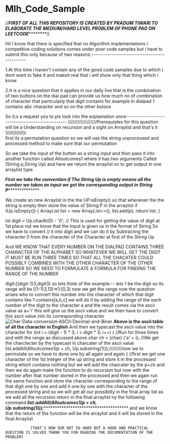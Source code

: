 # Mlh_Code_Sample

//*******FIRST OF ALL THIS REPOSITORY IS CREATED BY PRADUM TIWARI TO ELABORATE THE MEDIUM/HARD LEVEL PROBLEM OF PHONE PAD ON LEETCODE***************\\\

Hii I know that there is specified that no Algorithm implementations / competitive coding solutions comes under poor code samples but i have to submit this only because of 
two reasons:----------------------------------------------

1.At this time i haven't contain any of the good code samples due to which i dont want to fake it and makeit real that i will show only that thing which i know 

2.It is a nice question that it applies in our daily live that is the combination of two buttons on the dial pad can provide us how much no of combination of character that 
particularly that digit contains for example In dialpad 1 contains abc character and so on the other butons 

So it;s a request you to pls look into the explaination once-------------------------------------------------
   //////////////////Prerequistes for this question will be a Understanding on recursion and a sight on Arraylist and that's it \\\\\\\\\\\\\\\\\\\\\\\\\\\\\\\
first its a permutation question so we will use the string unprocessed and processed method to make sure that our permutation 
 
 So we take the input of the button as a string input and then pass it into another function called Alloutcomes1
 where it has two arguments Called (String p,String Up) and here we return the arraylist<String> so to get output in one arraylist type
  
  *******First we take the convention if The String Up is empty means all the number we taken as input we get the corresponding output in String P*********************
  
We create an new Arraylist in the the UP.isEmpty() so that whenever the the string is empty then store the value of Stirng P in the arraylist 
   if (Up.isEmpty()) {
            ArrayList<String> list = new ArrayList<>();
            list.add(p);
            return list;
        }
  
   int digit = Up.charAt(0) - '0'; // This is used for getting the value of digit at 1st place nut we know that the Input is given us in the format of String So we have to convert 
  // it into digit and we can do it by Subtracting the character 0 from the character of the Character at first of the Stirng Up
  
  And  WE KNOW THAT EVERY NUMBER ON THE DIALPAD CONTAINS THREE CHARACTER OF THE ALPHABET SO WHATEVER WE WILL GET THE DIGIT IT MUST BE RUN THREE TIMES SO THAT ALL THE CHACATER
  COULD POSSIBLY COMBINES WITH  THE OTHER CHARACTER OF THE OTHER NUMBER SO WE NEED TO FORMULATE A FORMULA FOR FINDING THE RANGE OF THE NUMBER
  
  digit:[(digit-1)*3,digit*3)    so lets think of the example:-- lets 1 be the digit so its range will be [(1-1)*3,1*3)=>1:[0,3) 
  now we get the range now the question arises who to convert this number into the character of which that digit contains
  like 1 contains[a,b,c] we will do it by adding the range of the each number of the digit to the character a and the result comes via the ascii value as a+'i' this will 
  give us the ascii value and we then have to convert this ascii value into its corresponding character 
![Char-Data-conversion-ASCII-Decimal-and-Biner](https://user-images.githubusercontent.com/97210098/166198769-bf43b309-0d30-44ee-8783-d5435e809699.png)
  **Above is the ascii table of all the character in English**
  And then we typecast the ascii value into the character
 for (int i = (digit - 1) * 3; i < digit * 3; i++) {     //Run for three times and with the range as discussed above
            char ch = (char) ('a' + i);          //We get the charctecter by the typecast in charcater of the ascii value 
            list.addAll(Alloutcomes1(p + ch, Up.substring(1)));////////now we to permutate so we have to done one by all again and again 
        }          //first we get one character of the 1st integer of the up string and store it in the processed string which contains nothing but we will add the charcater 
          by the p+ch and then we do again make the function to do recursion but now with the number after that number stored in the processed 
          and then we again run the same function and store the character corresponding to the range of that digit one by one and add it one by one with the character of the 
          processed string and so we will get all our possibilty in the final array list as we add all the recursion return in the final arraylist ny the following command
                    *********************list.addAll(Alloutcomes1(p + ch, Up.substring(1)));***********************************************************
                        and we know that the return of the function will be the arraylist and it will be stored in the final Arraylist
                                                         
                                                         
               [THAT'S HOW OUR NOT SO HARD BUT A GOOD AND PRACTICAL QUESTION IS SOLVED THANK YOU FOR READING THE DOCUMENTATION OF THE PROBLEM]                                          
